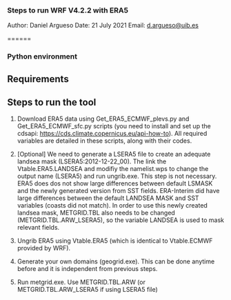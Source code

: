 ### Steps to run WRF V4.2.2 with ERA5

Author: Daniel Argueso <daniel>
Date:   21 July 2021
Email:  d.argueso@uib.es

======

### Python environment

## Requirements

## Steps to run the tool

1. Download ERA5 data using Get_ERA5_ECMWF_plevs.py and Get_ERA5_ECMWF_sfc.py scripts (you need to install and set up the cdsapi: https://cds.climate.copernicus.eu/api-how-to). All required variables are detailed in these scripts, along with their codes. 

2. [Optional] We need to generate a LSERA5 file to create an adequate landsea mask (LSERA5:2012-12-22_00). The link the Vtable.ERA5.LANDSEA and modifiy the namelist.wps to change the output name (LSERA5) and run ungrib.exe. This step is not necessary. ERA5 does dos not show large differences between default LSMASK and the newly generated version from SST fields. ERA-Interim did have large differences between the default LANDSEA MASK and SST variables (coasts did not match). In order to use this newly created landsea mask, METGRID.TBL also needs to be changed (METGRID.TBL.ARW_LSERA5), so the variable LANDSEA is used to mask relevant fields. 

3. Ungrib ERA5 using Vtable.ERA5 (which is identical to Vtable.ECMWF provided by WRF).

4. Generate your own domains (geogrid.exe). This can be done anytime before and it is independent from previous steps.

5. Run metgrid.exe. Use METGRID.TBL.ARW (or METGRID.TBL.ARW_LSERA5 if using LSERA5 file)